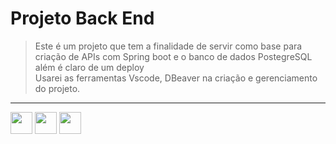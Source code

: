 # Projeto Back End

> Este é um projeto que tem a finalidade de servir como  base para criação de APIs com Spring boot e o banco de dados PostegreSQL além é claro de um deploy<br>
Usarei as ferramentas Vscode, DBeaver na criação e gerenciamento do projeto.


<hr><a href="https://docs.spring.io/spring-boot/docs/current/reference/htmlsingle/#getting-started"><img height ="35" src ="https://img.shields.io/badge/Spring-6DB33F?style=for-the-badge&logo=spring&logoColor=white"></a>
<a href="https://dbeaver.io/"><img height ="35"  src="https://img.shields.io/badge/Java-ED8B00?style=for-the-badge&logo=java&logoColor=white"></a>
<a href="https://www.postgresql.org/"><img height= "35" src= "https://img.shields.io/badge/PostgreSQL-316192?style=for-the-badge&logo=postgresql&logoColor=white"></a>